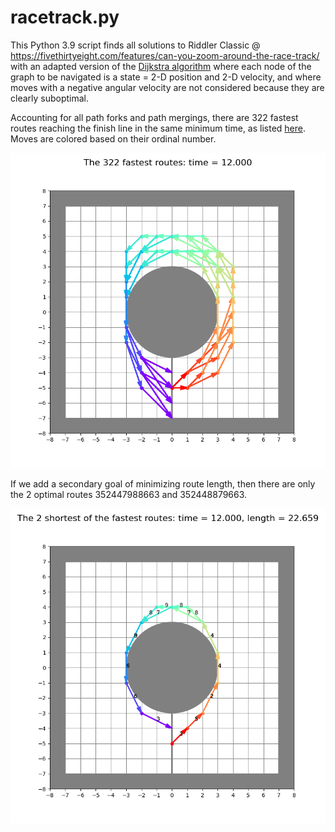 # racetrack.py
This Python 3.9 script finds all solutions to Riddler Classic @ https://fivethirtyeight.com/features/can-you-zoom-around-the-race-track/ with an adapted version of the [Dijkstra algorithm](https://en.wikipedia.org/wiki/Dijkstra%27s_algorithm) where each node of the graph to be navigated is a state = 2-D position and 2-D velocity, and where moves with a negative angular velocity are not considered because they are clearly suboptimal.


Accounting for all path forks and path mergings, there are 322 fastest routes reaching the finish line in the same minimum time, as listed [here](https://github.com/stefperf/racetrack/blob/main/output.txt). Moves are colored based on their ordinal number.

![figure showing all the fastest routes](https://github.com/stefperf/racetrack/blob/main/Fastest_routes.png)


If we add a secondary goal of minimizing route length, then there are only the 2 optimal routes 352447988663 and 352448879663.

![figure showing all the shortest of the fastest routes](https://github.com/stefperf/racetrack/blob/main/Shortest_fastest_routes.png)
